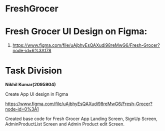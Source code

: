 # FreshGrocer

# Fresh Grocer UI Design on Figma:

1. https://www.figma.com/file/uAjbhyEsQAXudi98reMwG6/Fresh-Grocer?node-id=6%3A178

# Task Division

**Nikhil Kumar(2095904)**

Create App UI design in Figma

https://www.figma.com/file/uAjbhyEsQAXudi98reMwG6/Fresh-Grocer?node-id=0%3A1

Created base code for Fresh Grocer App Landing Screen, SignUp Screen, AdminProductList Screen and Admin Product edit Screen.
